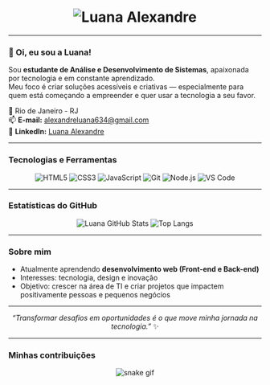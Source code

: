 <!-- Nome animado estilo letreiro LED -->
<h1 align="center">
  <img src="https://readme-typing-svg.herokuapp.com?font=Orbitron&size=40&color=00FFAA&center=true&vCenter=true&width=700&height=80&lines=💫+Luana+Alexandre+💫;Desenvolvedora+em+formação+💻;Apaixonada+por+tecnologia+🚀" alt="Luana Alexandre" />
</h1>

---

### 👋 Oi, eu sou a Luana!

Sou **estudante de Análise e Desenvolvimento de Sistemas**, apaixonada por tecnologia e em constante aprendizado.  
Meu foco é criar soluções acessíveis e criativas — especialmente para quem está começando a empreender e quer usar a tecnologia a seu favor.  

📍 Rio de Janeiro - RJ  
📫 **E-mail:** [alexandreluana634@gmail.com](mailto:alexandreluana634@gmail.com)  
🔗 **LinkedIn:** [Luana Alexandre](https://www.linkedin.com/in/luana-alexandre-7b77312a6/)

---

###  Tecnologias e Ferramentas

<div align="center">

![HTML5](https://img.shields.io/badge/HTML5-E34F26?style=for-the-badge&logo=html5&logoColor=white)
![CSS3](https://img.shields.io/badge/CSS3-1572B6?style=for-the-badge&logo=css3&logoColor=white)
![JavaScript](https://img.shields.io/badge/JavaScript-F7DF1E?style=for-the-badge&logo=javascript&logoColor=black)
![Git](https://img.shields.io/badge/Git-F05033?style=for-the-badge&logo=git&logoColor=white)
![Node.js](https://img.shields.io/badge/Node.js-43853D?style=for-the-badge&logo=node-dot-js&logoColor=white)
![VS Code](https://img.shields.io/badge/VS%20Code-0078D4?style=for-the-badge&logo=visual-studio-code&logoColor=white)

</div>

---

###  Estatísticas do GitHub

<div align="center">
  
![Luana GitHub Stats](https://github-readme-stats.vercel.app/api?username=luanaalexandre&show_icons=true&theme=radical&title_color=00FFAA&icon_color=00FFAA)
![Top Langs](https://github-readme-stats.vercel.app/api/top-langs/?username=luanaalexandre&layout=compact&theme=radical&title_color=00FFAA)

</div>

---

###  Sobre mim
-  Atualmente aprendendo **desenvolvimento web (Front-end e Back-end)**  
-  Interesses: tecnologia, design e inovação  
-  Objetivo: crescer na área de TI e criar projetos que impactem positivamente pessoas e pequenos negócios  

---

<div align="center">
  
 _“Transformar desafios em oportunidades é o que move minha jornada na tecnologia.”_ ✨  

</div>

---

###  Minhas contribuições
<div align="center">
  <img src="https://raw.githubusercontent.com/luanaalexandre/luanaalexandre/output/github-contribution-grid-snake.svg" alt="snake gif" />
</div>

